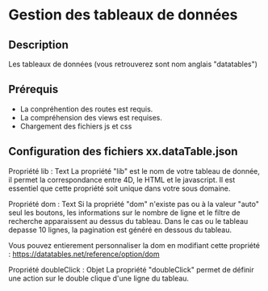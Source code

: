 ﻿# Gestion des tableaux de données

## Description
Les tableaux de données (vous retrouverez sont nom anglais "datatables")

## Prérequis
* La conpréhention des routes est requis.
* La compréhension des views est requises.
* Chargement des fichiers js et css

## Configuration des fichiers xx.dataTable.json

Propriété lib : Text
La propriété "lib" est le nom de votre tableau de donnée, il permet la correspondance entre 4D, le HTML et le javascript. Il est essentiel que cette propriété soit unique dans votre sous domaine.

Propriété dom : Text
Si la propriété "dom" n'existe pas ou à la valeur "auto"  seul les boutons, les informations sur le nombre de ligne et le filtre de recherche apparaissent au dessus du tableau. Dans le cas ou le tableau depasse 10 lignes, la pagination est généré en dessous du tableau.

Vous pouvez entierement personnaliser la dom en modifiant cette propriété : https://datatables.net/reference/option/dom

Propriété doubleClick : Objet
La propriété "doubleClick" permet de définir une action sur le double clique d'une ligne du tableau.